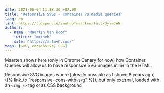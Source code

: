 ```yaml
---
date: 2021-06-04 11:18:36 +02:00
title: "Responsive SVGs - container vs media queries"
lang: en
link: https://codepen.io/vanhoofmaarten/full/dyvmJWN
authors:
  - name: "Maarten Van Hoof"
    twitter: "mrtnvh"
    site: "https://mrtnvh.com/"
tags: [SVG, responsive, CSS]
---
```


Maarten shows here (only in Chrome Canary for now) how Container Queries will allow us to have responsive SVG images inline in the HTML.

Responsive SVG images where [already possible as I shown 8 years ago]({% link_to "responsive-icons-with-svg" %}), but only external, loaded with an `<img />` tag or as CSS background.
